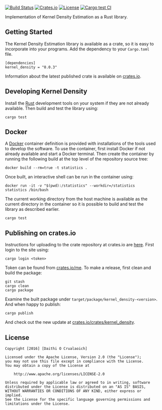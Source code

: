 [![Build Status](https://travis-ci.org/daithiocrualaoich/kernel_density.svg?branch=master)](https://travis-ci.org/daithiocrualaoich/kernel_density)
[![Crates.io](https://img.shields.io/crates/v/kernel_density.svg)](https://crates.io/crates/kernel_density)
[![License](https://img.shields.io/crates/l/kernel_density.svg)](https://github.com/daithiocrualaoich/kernel_density/blob/master/LICENSE)
[![Cargo test CI](https://github.com/quinn-dougherty/kernel_density/actions/workflows/ci.yml/badge.svg)](https://github.com/quinn-dougherty/kernel_density/actions/workflows/ci.yml)

Implementation of Kernel Density Estimation as a Rust library.

Getting Started
---------------
The Kernel Density Estimation library is available as a crate, so it is easy to
incorporate into your programs. Add the dependency to your `Cargo.toml` file.

    [dependencies]
    kernel_density = "0.0.3"

Information about the latest published crate is available on
[crates.io](https://crates.io/crates/kernel_density).


Developing Kernel Density
-------------------------
Install the [Rust] development tools on your system if they are not already
available. Then build and test the library using:

    cargo test

[Rust]: https://www.rust-lang.org


Docker
------
A [Docker] container definition is provided with installations of the tools
used to develop the software. To use the container, first install Docker if not
already available and start a Docker terminal. Then create the container by
running the following build at the top level of the repository source tree:

    docker build --rm=true -t statistics .

[Docker]: http://docker.io

Once built, an interactive shell can be run in the container using:

    docker run -it -v "$(pwd):/statistics" --workdir=/statistics statistics /bin/bash

The current working directory from the host machine is available as the current
directory in the container so it is possible to build and test the library as
described earlier.

    cargo test


Publishing on crates.io
-----------------------
Instructions for uploading to the crate repository at crates.io are
[here](http://doc.crates.io/crates-io.html#publishing-crates). First login to
the site using:

    cargo login <token>

Token can be found from [crates.io/me](https://crates.io/me). To make a release,
first clean and build the package:

    git stash
    cargo clean
    cargo package

Examine the built package under `target/package/kernel_density-<version>`.
And when happy to publish:

    cargo publish

And check out the new update at
[crates.io/crates/kernel_density](https://crates.io/crates/kernel_density).


License
-------

    Copyright [2016] [Daithi O Crualaoich]

    Licensed under the Apache License, Version 2.0 (the "License");
    you may not use this file except in compliance with the License.
    You may obtain a copy of the License at

        http://www.apache.org/licenses/LICENSE-2.0

    Unless required by applicable law or agreed to in writing, software
    distributed under the License is distributed on an "AS IS" BASIS,
    WITHOUT WARRANTIES OR CONDITIONS OF ANY KIND, either express or implied.
    See the License for the specific language governing permissions and
    limitations under the License.
